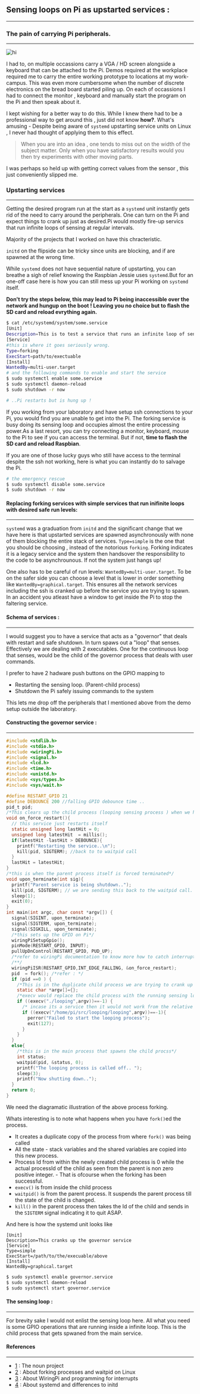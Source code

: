 ## Sensing loops on Pi as upstarted services :
****

### The pain of carrying Pi peripherals.
****

<img src="blog1.png" alt="hi" class="inline"/>

I had to, on multiple occassions carry a VGA / HD screen alongside a keyboard that can be attached to the Pi. Demos required at the workplace required me to carry the entire working prototype to locations at my work-campus. This was even more cumbersome when the number of discrete electronics on the bread board started piling up. On each of occassions I had to connect the monitor , keyboard and manually start the program on the Pi and then speak about it.

I kept wishing for a better way to do this. While I knew there had to be a professional way to get around this , just did not know **how?**. What's amusing - Despite being aware of `systemd` upstarting service units on Linux , I never had thought of applying them to this effect.

> When you are into an idea , one tends to miss out on the width of the subject matter. Only when you have satisfactory results would you then try experiments with other moving parts.

I was perhaps so held up with getting correct values from the sensor , this just conveniently slipped me.

### Upstarting services
****

Getting the desired program run at the start as a `systemd` unit instantly gets rid of the need to carry around the peripherals. One can turn on the Pi and expect things to crank up just as desired.Pi would mostly fire-up servics that run infinite loops of sensing at regular intervals.  

Majority of the projects that I worked on have this chracteristic.

`initd` on the flipside can be tricky since units are blocking, and if are spawned at the wrong time.

While `systemd` does not have sequential nature of upstarting, you can breathe a sigh of relief knowing the Raspbian Jessie uses `systemd`.But for an one-off case here is how you can still mess up your Pi working on `systemd` itself.

**Don't try the steps below, this may lead to Pi being inaccessible over the network and hungup on the boot ! Leaving you no choice but to flash the SD card and reload evrything again.**

```bash
$ cat /etc/systemd/system/some.service
[Unit]
Description=This is to test a service that runs an infinite loop of sensing.
[Service]
#this is where it goes seriously wrong.
Type=forking
ExecStart=path/to/exectuable
[Install]
WantedBy=multi-user.target
# and the following commands to enable and start the service
$ sudo systemctl enable some.service
$ sudo systemctl daemon-reload
$ sudo shutdown -r now

# ..Pi restarts but is hung up !
```
If you working from your laboratory and have setup ssh connections to your Pi, you would find you are unable to get into the Pi. The forking service is busy doing its sensing loop and occupies almost the entire processing power.As a last resort, you can try connecting a monitor, keyboard, mouse to the Pi to see if you can access the terminal. But if not, **time to flash the SD card and reload Raspbian**.

If you are one of those lucky guys who still have access to the terminal despite the ssh not working, here is what you can instantly do to salvage the Pi.

```bash
# the emergency rescue
$ sudo systemctl disable some.service
$ sudo shutdown -r now
```

#### Replacing forking services with simple services that run inifinite loops with desired safe run levels:
****

`systemd` was a graduation from `initd` and the significant change that we have here is that upstarted services are spawned asynchronously with none of them blocking the entire stack of services. `Type=simple` is the one that you should be choosing , instead of the notorious `forking`. Forking indicates it is a legacy service and the system then handsover the responsibility to the code to be asynchrounous. If not the system just hangs up!

One also has to be careful of run levels: `WantedBy=multi-user.target`. To be on the safer side you can choose a level that is lower in order something like `WantedBy=graphical.target`.  This ensures all the network services including the ssh is cranked up before the service you are trying to spawn. In an accident you atleast have a window to get inside the Pi to stop the faltering service.

#### Schema of services :
****

I would suggest you to have a service that acts as a "governor" that deals with restart and safe shutdown. In turn spaws out a "loop" that senses. Effectively we are dealing with 2 executables. One for the continuous loop that senses, would be the child of the governor process that deals with user commands.

I prefer to have 2 hadware push buttons on the GPIO mapping to

- Restarting the sensing loop. (Parent-child process)
- Shutdown the Pi safely issuing commands to the system

This lets me drop off the peripherals that I mentioned above from the demo setup outside the laboratory.

#### Constructing the governor service :
****
```c
#include <stdlib.h>
#include <stdio.h>
#include <wiringPi.h>
#include <signal.h>
#include <lcd.h>
#include <time.h>
#include <unistd.h>
#include <sys/types.h>
#include <sys/wait.h>

#define RESTART_GPIO 21
#define DEBOUNCE 200 //falling GPIO debounce time ..
pid_t pid;
/*This clears up the child process (looping sensing process ) when we have the user press the button*/
void on_force_restart(){
  // this service just restarts itself
  static unsigned long lastHit = 0;
  unsigned long latestHit  = millis();
  if(latestHit -lastHit > DEBOUNCE){
    printf("Restarting the service..\n");
    kill(pid, SIGTERM); //back to to waitpid call
  }
  lastHit = latestHit;
}
/*this is when the parent process itself is forced terminated*/
void upon_terminate(int sig){
  printf("Parent service is being shutdown..");
  kill(pid, SIGTERM); // we are sending this back to the waitpid call.
  sleep(1);
  exit(0);
}
int main(int argc, char const *argv[]) {
  signal(SIGINT, upon_terminate);
  signal(SIGTERM, upon_terminate);
  signal(SIGKILL, upon_terminate);
  /*this sets up the GPIO on Pi*/
  wiringPiSetupGpio();
  pinMode(RESTART_GPIO, INPUT);
  pullUpDnControl(RESTART_GPIO, PUD_UP);
  /*refer to wiringPi documentation to know more how to catch interrupts from the buttons*/
  /**/
  wiringPiISR(RESTART_GPIO,INT_EDGE_FALLING, &on_force_restart);
  pid  = fork(); /*refer : */
  if (pid ==0 ) {
    /*This is in the duplicate child process we are trying to crank up the sensing loop */
    static char *argv[]={};
    /*execv would replace the child process with the running sensing loop*/
    if ((execv("./looping",argv))==-1) {
      /* incase its a service then it would not work from the relative directory*/
      if ((execv("/home/pi/src/looping/looping",argv))==-1){
        perror("Failed to start the looping process");
        exit(127);
      }
    }
  }
  else{
    /*this is in the main process that spawns the child procss*/
    int status;
    waitpid(pid, &status, 0);
    printf("The looping process is called off.. ");
    sleep(3);
    printf("Now shutting down..");
  }
  return 0;
}

```
We need the diagramatic illustration of the above process forking.

Whats interesting is to note what happens when you have `fork()`ed the process.

- It creates a duplicate copy of the process from where `fork()` was being called
- All the state - stack variables and the shared variables are copied into this new process.
- Process Id from within the newly created child process is 0 while the actual processId of the child as seen from the parent is non zero positive integer. - That is ofcourse when the forking has been successful.
- `execv()` is from inside the child process
- `waitpid()` is from the parent process. It suspends the parent process till the state of the child is changed.
- `kill()` in the parent process then takes the Id of the child and sends in the `SIGTERM` signal indicating it to quit ASAP.

And here is how the systemd unit looks like

```
[Unit]
Description=This cranks up the governor service
[Service]
Type=simple
ExecStart=/path/to/the/execuable/above
[Install]
WantedBy=graphical.target
```

```bash
$ sudo systemctl enable governor.service
$ sudo systemctl daemon-reload
$ sudo systemctl start governor.service
```

#### The sensing loop :
****
For brevity sake I would not enlist the sensing loop here. All what you need is some GPIO operations that are running inside a infinite loop. This is the child process that gets spwaned from the main service.

#### References
****
- [1](https://thenounproject.com/) : The noun project
- [2](http://www.csl.mtu.edu/cs4411.ck/www/NOTES/process/fork/create.html) : About forking processes and waitpid on Linux
- [3](http://wiringpi.com/reference/priority-interrupts-and-threads/) : About WiringPi and programming for interrupts
- [4](https://www.tecmint.com/systemd-replaces-init-in-linux/) : About systemd and differences to initd
